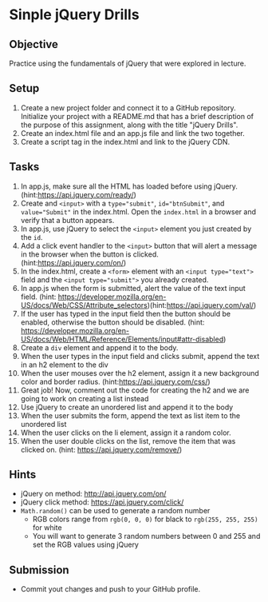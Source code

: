 # Sinple jQuery Drills

## Objective
Practice using the fundamentals of jQuery that were explored in lecture.

## Setup
1. Create a new project folder and connect it to a GitHub repository. Initialize your project with a README.md that has a brief description of the purpose of this assignment, along with the title "jQuery Drills".
2. Create an index.html file and an app.js file and link the two together.
3. Create a script tag in the index.html and link to the jQuery CDN.

## Tasks
1. In app.js, make sure all the HTML has loaded before using jQuery. (hint:https://api.jquery.com/ready/)
2. Create and `<input>` with a `type="submit"`, `id="btnSubmit"`, and `value="Submit"` in the index.html. Open the `index.html` in a browser and verify that a button appears.
3. In app.js, use jQuery to select the `<input>` element you just created by the `id`.
4. Add a click event handler to the `<input>` button that will alert a message in the browser when the button is clicked. (hint:https://api.jquery.com/on/)
5. In the index.html, create a `<form>` element with an `<input type="text">` field and the `<input type="submit">` you already created.
6. In app.js when the form is submitted, alert the value of the text input field. (hint: https://developer.mozilla.org/en-US/docs/Web/CSS/Attribute_selectors)(hint:https://api.jquery.com/val/)
7. If the user has typed in the input field then the button should be enabled, otherwise the button should be disabled. (hint: https://developer.mozilla.org/en-US/docs/Web/HTML/Reference/Elements/input#attr-disabled)
8. Create a `div` element and append it to the body.
9. When the user types in the input field and clicks submit, append the text in an h2 element to the div
10. When the user mouses over the h2 element, assign it a new background color and border radius. (hint:https://api.jquery.com/css/)
11. Great job! Now, comment out the code for creating the h2 and we are going to work on creating a list instead
12. Use jQuery to create an unordered list and append it to the body
13. When the user submits the form, append the text as list item to the unordered list
14. When the user clicks on the li element, assign it a random color.
15. When the user double clicks on the list, remove the item that was clicked on. (hint: https://api.jquery.com/remove/)

## Hints
* jQuery on method: http://api.jquery.com/on/
* jQuery click method: https://api.jquery.com/click/
* `Math.random()` can be used to generate a random number
    * RGB colors range from `rgb(0, 0, 0)` for black to `rgb(255, 255, 255)` for white
    * You will want to generate 3 random numbers between 0 and 255 and set the RGB values using jQuery

## Submission
* Commit yout changes and push to your GitHub profile.
